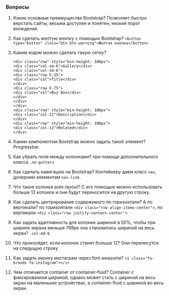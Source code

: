 ### Вопросы 

1. Какие основные преимущества Bootstrap? 
Позволяет быстро верстать сайты, весьма доступен и понятен, низкий порог вхождения.
2. Как сделать желтую кнопку с помощью Bootstrap? 
`<button type="button" class="btn btn-warning">Желтая кнопка</button>`
3. Каким кодом можно сделать такую сетку?    
    ```
    <div class="row" style="min-height: 100px">
    <div class="col-sm-6">Gallery</div>
    <div class="col-sm-6">
    <div class="row h-25">
    <div class="col">Title</div>
    </div>
    <div class="row h-75">
    <div class="col">Buy Box</div>
    </div>
    </div>
    </div>
    <div class="row" style="min-height: 100px">
    <div class="col-12">Description</div>
    </div>
    <div class="row" style="min-height: 100px">
    <div class="col-12">Related</div>
    </div>
    ```
    
4. Каким компонентом Bootstrap можно задать такой элемент? 
Progressbar
    
5. Как убрать поля между колонками? при помощи дополнительного класса 
`.no-gutters`
6. Как сделать навигацию на Bootstrap? 
Контейнеру даем класс `nav`, дочерним элементам `nav-link`.
7. Что такое колонка auto-layout? 
С его помощью можно использовать больше 12 колонок и они будут переносится на другую строку.
8. Как сделать центрирование содержимого по горизонтали? А по вертикали? 
по горизонтали `<div class="row align-items-center">`, по вертикали `<div class="row justify-content-center"`>
9. Как задать адаптивность для колонки шириной в 50%, чтобы при ширине экрана меньше 768px она становилась шириной на весь экран?
`.col-md-6`
10. Что произойдет, если колонок станет больше 12?
Они перенесутся на следущую строку
11. Как задать иконку инстаграм через font awasome? 
`<i class="fa-brands fa-instagram"></i>`
12. Чем отличается container от container-fluid? 
Container с фиксированной шириной, однако может стать с шириной на весь экран на маленьких устройствах, а container-fluid с шириной во весь экран.